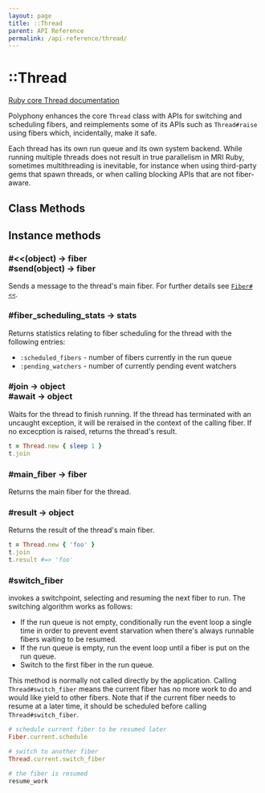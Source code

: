 ```yaml
---
layout: page
title: ::Thread
parent: API Reference
permalink: /api-reference/thread/
---
```

# ::Thread

[Ruby core Thread documentation](https://ruby-doc.org/core-2.7.0/Thread.html)

Polyphony enhances the core `Thread` class with APIs for switching and
scheduling fibers, and reimplements some of its APIs such as `Thread#raise`
using fibers which, incidentally, make it safe.

Each thread has its own run queue and its own system backend. While running
multiple threads does not result in true parallelism in MRI Ruby, sometimes
multithreading is inevitable, for instance when using third-party gems that
spawn threads, or when calling blocking APIs that are not fiber-aware.

## Class Methods

## Instance methods

### #&lt;&lt;(object) → fiber<br>#send(object) → fiber

Sends a message to the thread's main fiber. For further details see
[`Fiber#<<`](../fiber/#object--fibersendobject--fiber).

### #fiber_scheduling_stats → stats

Returns statistics relating to fiber scheduling for the thread with the
following entries:

- `:scheduled_fibers` - number of fibers currently in the run queue
- `:pending_watchers` - number of currently pending event watchers

### #join → object<br>#await → object

Waits for the thread to finish running. If the thread has terminated with an
uncaught exception, it will be reraised in the context of the calling fiber. If
no excecption is raised, returns the thread's result.

```ruby
t = Thread.new { sleep 1 }
t.join
```

### #main_fiber → fiber

Returns the main fiber for the thread.

### #result → object

Returns the result of the thread's main fiber.

```ruby
t = Thread.new { 'foo' }
t.join
t.result #=> 'foo'
```

### #switch_fiber

invokes a switchpoint, selecting and resuming the next fiber to run. The
switching algorithm works as follows:

- If the run queue is not empty, conditionally run the event loop a single time
  in order to prevent event starvation when there's always runnable fibers
  waiting to be resumed.
- If the run queue is empty, run the event loop until a fiber is put on the run
  queue.
- Switch to the first fiber in the run queue.

This method is normally not called directly by the application. Calling
`Thread#switch_fiber` means the current fiber has no more work to do and would
like yield to other fibers. Note that if the current fiber needs to resume at a
later time, it should be scheduled before calling `Thread#switch_fiber`.

```ruby
# schedule current fiber to be resumed later
Fiber.current.schedule

# switch to another fiber
Thread.current.switch_fiber

# the fiber is resumed
resume_work
```